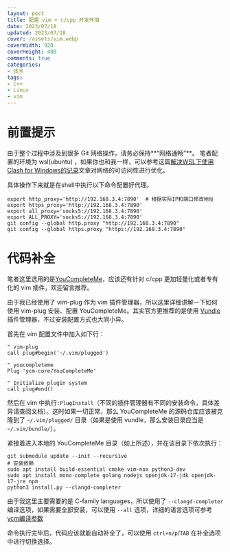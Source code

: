 ```yaml
---
layout: post
title: 配置 vim + c/cpp 开发环境
date: 2023/07/18
updated: 2023/07/18
cover: /assets/vim.webp
coverWidth: 920
coverHeight: 400
comments: true
categories:
- 技术
tags:
- C++
- Linux
- vim
---
```


# 前置提示
由于整个过程中涉及到很多 Git 网络操作，请务必保持**“网络通畅”**。
笔者配置的环境为 wsl(ubuntu) ，如果你也和我一样，可以参考这篇[解决WSL下使用Clash for Windows的记录](https://zhuanlan.zhihu.com/p/451198301)文章对网络的可访问性进行优化。

具体操作下来就是在shell中执行以下命令配置好代理。

```shell
export http_proxy='http://192.168.3.4:7890'  # 根据实际IP和端口修改地址
export https_proxy='http://192.168.3.4:7890'
export all_proxy='socks5://192.168.3.4:7890'
export ALL_PROXY='socks5://192.168.3.4:7890'
git config --global http.proxy "http://192.168.3.4:7890"
git config --global https.proxy "https://192.168.3.4:7890"
```

# 代码补全
笔者这里选用的是[YouCompleteMe](https://github.com/ycm-core/YouCompleteMe)，应该还有针对 c/cpp 更加轻量化或者专有化的 vim 插件，欢迎留言推荐。

由于我已经使用了 vim-plug 作为 vim 插件管理器，所以这里详细讲解一下如何使用 vim-plug 安装、配置 YouCompleteMe。其实官方更推荐的是使用 [Vundle](https://github.com/VundleVim/Vundle.vim) 插件管理器，不过安装配置方式也大同小异。

首先在 vim 配置文件中加入如下行：

```vim
" vim-plug
call plug#begin('~/.vim/plugged')

" youcompleteme
Plug 'ycm-core/YouCompleteMe'

" Initialize plugin system
call plug#end()
```

然后在 vim 中执行`:PlugInstall`（不同的插件管理器有不同的安装命令，具体差异请查阅文档）。这时如果一切正常，那么 YouCompleteMe 的源码仓库应该被克隆到了 `~/.vim/plugged/` 目录（如果是使用 vundle，那么安装目录应当是 `~/.vim/bundle/`）。

紧接着进入本地的 YouCompleteMe 目录（如上所述），并在该目录下依次执行：

```shell
git submodule update --init --recursive
# 安装依赖
sudo apt install build-essential cmake vim-nox python3-dev
sudo apt install mono-complete golang nodejs openjdk-17-jdk openjdk-17-jre npm
python3 install.py --clangd-completer
```

由于我这里主要需要的是 C-family languages，所以使用了 `--clangd-completer` 编译选项，如果需要全部安装，可以使用 `--all` 选项，详细的语言选项可参考[ycm编译参数](https://github.com/ycm-core/YouCompleteMe#c-family-semantic-completion:~:text=YouCompleteMe%0A./install.py-,The%20following%20additional%20language%20support%20options%20are%20available%3A,-C%23%20support%3A%20install)

命令执行完毕后，代码应该就能自动补全了，可以使用 `ctrl+n/p`/`TAB` 在补全选项中进行切换选择。

